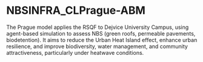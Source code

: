 # NBSINFRA_CLPrague-ABM
The Prague model applies the RSQF to Dejvice University Campus, using agent-based simulation to assess NBS (green roofs, permeable pavements, biodetention). It aims to reduce the Urban Heat Island effect, enhance urban resilience, and improve biodiversity, water management, and community attractiveness, particularly under heatwave conditions.
